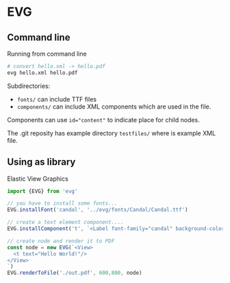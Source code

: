 # EVG

## Command line

Running from command line
```s
# convert hello.xml -> hello.pdf
evg hello.xml hello.pdf
```

Subdirectories:
- `fonts/` can include TTF files
- `components/` can include XML components which are used in the file. 

Components can use `id="content"` to indicate place for child nodes.

The .git reposity has example directory `testfiles/` where is example XML file.

## Using as library 

Elastic View Graphics

```javascript
import {EVG} from 'evg'

// you have to install some fonts...
EVG.installFont('candal', '../evg/fonts/Candal/Candal.ttf')

// create a text element component....
EVG.installComponent('t', `<Label font-family="candal" background-color="blue" />`)

// create node and render it to PDF
const node = new EVG(`<View>
  <t text="Hello World!"/>
</View>
`)
EVG.renderToFile('./out.pdf', 600,800, node)
```
